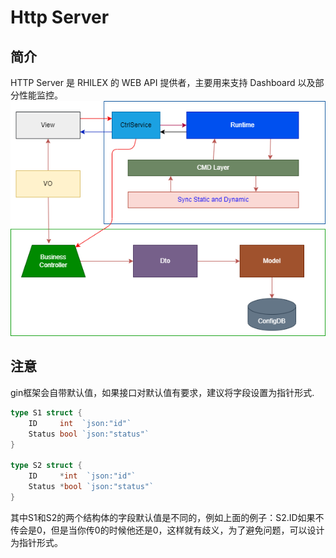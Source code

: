 # Http Server
## 简介
HTTP Server 是 RHILEX 的 WEB API 提供者，主要用来支持 Dashboard 以及部分性能监控。
<img src="./structure.png"/>

## 注意
gin框架会自带默认值，如果接口对默认值有要求，建议将字段设置为指针形式.
```go
type S1 struct {
	ID     int  `json:"id"`
	Status bool `json:"status"`
}

type S2 struct {
	ID     *int  `json:"id"`
	Status *bool `json:"status"`
}

```
其中S1和S2的两个结构体的字段默认值是不同的，例如上面的例子：S2.ID如果不传会是0，但是当你传0的时候他还是0，这样就有歧义，为了避免问题，可以设计为指针形式。